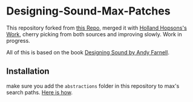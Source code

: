 # Designing-Sound-Max-Patches

This repository forked from [this Repo](https://github.com/unriginal/Designing-Sound-Max-Patches), merged it with [Holland Hopsons's Work](http://fieldguide.hollandhopson.com/tag/andy-farnell/), cherry picking from both sources and improving slowly. Work in progress.

All of this is based on the book [Designing Sound by Andy Farnell](https://mitpress.mit.edu/books/designing-sound).

## Installation
make sure you add the `abstractions` folder in this repository to max's search paths. [Here is how](https://docs.cycling74.com/max7/vignettes/file_preferences_window).
